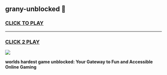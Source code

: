 
## grany-unblocked 👋
<h3>
<a href="https://premium.freeplayer.one?title=grany-unblocked&ref=14F">CLICK TO PLAY</a></h3>
<hr>

<h3>
<a href="https://premium.freeplayer.one?title=grany-unblocked&ref=14F">CLICK 2 PLAY</a>
  
</h3>

<a href="https://premium.freeplayer.one?title=grany-unblocked&ref=12F/"><img src="https://clearcache.store/games.png"></a>


**worlds hardest game unblocked: Your Gateway to Fun and Accessible Online Gaming**
